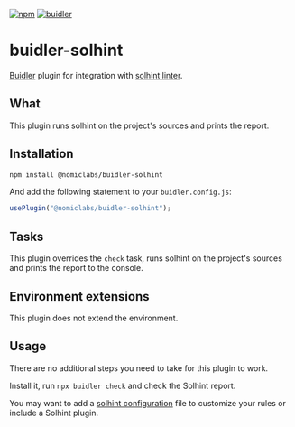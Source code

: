 [![npm](https://img.shields.io/npm/v/@nomiclabs/buidler-solhint.svg)](https://www.npmjs.com/package/@nomiclabs/buidler-solhint)
[![buidler](https://buidler.dev/buidler-plugin-badge.svg?1)](https://buidler.dev)

# buidler-solhint

[Buidler](http://getbuidler.com) plugin for integration with [solhint linter](https://github.com/protofire/solhint).

## What

This plugin runs solhint on the project's sources and prints the report.

## Installation

```bash
npm install @nomiclabs/buidler-solhint
```

And add the following statement to your `buidler.config.js`:

```js
usePlugin("@nomiclabs/buidler-solhint");
```

## Tasks

This plugin overrides the `check` task, runs solhint on the project's sources and prints the report to the console.

## Environment extensions

This plugin does not extend the environment.

## Usage

There are no additional steps you need to take for this plugin to work.

Install it, run `npx buidler check` and check the Solhint report.

You may want to add a [solhint configuration](https://github.com/protofire/solhint/blob/master/README.md) file to customize your rules or include a Solhint plugin.
